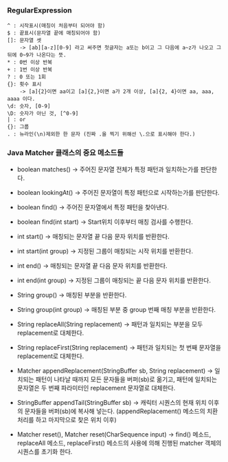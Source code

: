 ### RegularExpression
```
^ : 시작표시(매칭이 처음부터 되어야 함) 
$ : 끝표시(문자열 끝에 매칭되어야 함)
[]: 문자열 셋
    -> [ab][a-z][0-9] 라고 써주면 첫글자는 a또는 b이고 그 다음에 a~z가 나오고 그 뒤에 0~9가 나온다는 뜻.
* : 0번 이상 반복
+ : 1번 이상 반복
? : 0 또는 1회
{}: 횟수 표시
    -> [a]{2}이면 aa이고 [a]{2,}이면 a가 2개 이상, [a]{2, 4}이면 aa, aaa, aaaa 이다.
\d: 숫자, [0-9]
\D: 숫자가 아닌 것, [^0-9]
| : or
{}: 그룹
. : 뉴라인(\n)제외한 한 문자 (진짜 .을 찍기 위해선 \.으로 표시해야 한다.)
```
### Java Matcher 클래스의 중요 메소드들
-  boolean matches()
 -> 주어진 문자열 전체가 특정 패턴과 일치하는가를 판단한다.

-  boolean lookingAt()
 -> 주어진 문자열이 특정 패턴으로 시작하는가를 판단한다.

- boolean find()
 -> 주어진 문자열에서 특정 패턴을 찾아낸다.

- boolean find(int start)
 -> Start위치 이후부터 매칭 검사를 수행한다.

- int start()
 -> 매칭되는 문자열 끝 다음 문자 위치를 반환한다.

- int start(int group)
 -> 지정된 그룹이 매칭되는 시작 위치를 반환한다.

- int end()
 -> 매칭되는 문자열 끝 다음 문자 위치를 반환한다.

- int end(int group)
 -> 지정된 그룹이 매칭되는 끝 다음 문자 위치를 반환한다.

- String group()
 -> 매칭된 부분을 반환한다.

- String group(int group)
 -> 매칭된 부분 중 group 번째 매칭 부분을 반환한다.

- String replaceAll(String replacement)
 -> 패턴과 일치되는 부분을 모두 replacement로 대체한다.

- String replaceFirst(String replacement)
 -> 패턴과 일치되는 첫 번째 문자열을 replacement로 대체한다.

- Matcher appendReplacement(StringBuffer sb, String replacement)
 -> 일치되는 패턴이 나타날 때까지 모든 문자들을 버퍼(sb)로 옮기고, 패턴에 일치되는 문자열은 두 번째 파라미터인 replacement 문자열로 대체한다.

- StringBuffer appendTail(StringBuffer sb)
 -> 캐릭터 시퀀스의 현재 위치 이후의 문자들을 버퍼(sb)에 복사해 넣는다. (appendReplacement() 메소드의 치환 처리를 하고 마지막으로 찾은 위치 이후)

- Matcher reset(),  Matcher reset(CharSequence input)
 -> find() 메소드, replaceAll 메소드, replaceFirst() 메소드의 사용에 의해 진행된 matcher 객체의 시퀀스를 초기화 한다.